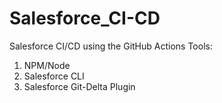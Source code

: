 # Salesforce_CI-CD

Salesforce CI/CD using the GitHub Actions 
Tools:
1. NPM/Node
2. Salesforce CLI
3. Salesforce Git-Delta Plugin
